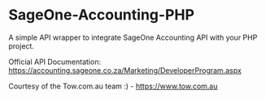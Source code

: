 # SageOne-Accounting-PHP

A simple API wrapper to integrate SageOne Accounting API with your PHP project.

Official API Documentation: https://accounting.sageone.co.za/Marketing/DeveloperProgram.aspx


Courtesy of the Tow.com.au team :) - https://www.tow.com.au